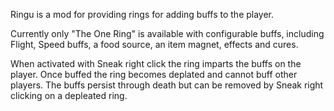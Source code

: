 Ringu is a mod for providing rings for adding buffs to the player.

Currently only "The One Ring" is available with configurable buffs, including Flight, Speed buffs, a food source, an item magnet, effects and cures.

When activated with Sneak right click the ring imparts the buffs on the player. Once buffed the ring becomes deplated and cannot buff other players. The buffs persist through death but can be removed by Sneak right clicking on a depleated ring.
